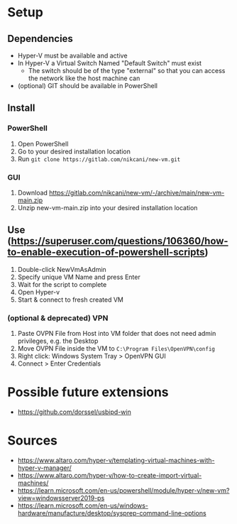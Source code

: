 # Setup
## Dependencies
- Hyper-V must be available and active
- In Hyper-V a Virtual Switch Named "Default Switch" must exist
  - The switch should be of the type "external" so that you can access the network like the host machine can
- (optional) GIT should be available in PowerShell

## Install
### PowerShell
1. Open PowerShell
2. Go to your desired installation location
3. Run `git clone https://gitlab.com/nikcani/new-vm.git`

### GUI
1. Download https://gitlab.com/nikcani/new-vm/-/archive/main/new-vm-main.zip
2. Unzip new-vm-main.zip into your desired installation location

## Use (https://superuser.com/questions/106360/how-to-enable-execution-of-powershell-scripts)
1. Double-click NewVmAsAdmin
2. Specify unique VM Name and press Enter
3. Wait for the script to complete
4. Open Hyper-v
5. Start & connect to fresh created VM

### (optional & deprecated) VPN
1. Paste OVPN File from Host into VM folder that does not need admin privileges, e.g. the Desktop
2. Move OVPN File inside the VM to `C:\Program Files\OpenVPN\config`
3. Right click: Windows System Tray > OpenVPN GUI
4. Connect > Enter Credentials

# Possible future extensions
- https://github.com/dorssel/usbipd-win

# Sources
- https://www.altaro.com/hyper-v/templating-virtual-machines-with-hyper-v-manager/
- https://www.altaro.com/hyper-v/how-to-create-import-virtual-machines/
- https://learn.microsoft.com/en-us/powershell/module/hyper-v/new-vm?view=windowsserver2019-ps
- https://learn.microsoft.com/en-us/windows-hardware/manufacture/desktop/sysprep-command-line-options
